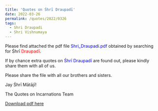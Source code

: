 ```yaml
---
title: 'Quotes on Śhrī Draupadī'
date: 2022-03-26
permalink: /quotes/2022/0326
tags:
  - Shri Draupadi
  - Shri Vishnumaya
---
```


Please find attached the pdf file <font color="blue">Shri_Draupadi.pdf</font> obtained by searching for Śhrī <font color="red">Draupadī</font>.   

If by chance extra quotes on <font color="blue">Śhrī Draupadī</font> are found out, please kindly share them with all of us.  

Please share the file with all our brothers and sisters.  

Jay Śhrī Mātājī!  

The Quotes on Incarnations Team  

[Download pdf here](http://seven-teams.github.io/files/Shri_Draupadi.pdf)